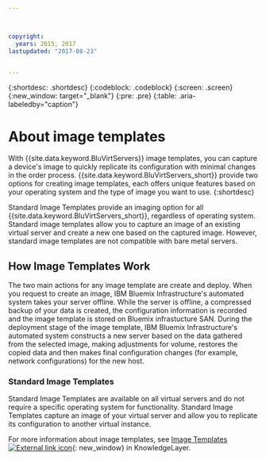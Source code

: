 ```yaml
---



copyright:
  years: 2015, 2017
lastupdated: "2017-08-23"


---
```


{:shortdesc: .shortdesc}
{:codeblock: .codeblock}
{:screen: .screen}
{:new_window: target="_blank"}
{:pre: .pre}
{:table: .aria-labeledby="caption"}

# About image templates
With {{site.data.keyword.BluVirtServers}} image templates, you can capture a device's image to quickly replicate its configuration with minimal changes in the order process. {{site.data.keyword.BluVirtServers_short}} provide two options for creating image templates, each offers unique features based on your operating system and the type of image you want to use.
{:shortdesc}

Standard Image Templates provide an imaging option for all {{site.data.keyword.BluVirtServers_short}}, regardless of operating system. Standard image templates allow you to capture an image of an existing virtual server and create a new one based on the captured image. However, standard image templates are not compatible with bare metal servers.

## How Image Templates Work
The two main actions for any image template are create and deploy. When you request to create an image, IBM Bluemix Infrastructure's automated system takes your server offline. While the server is offline, a compressed backup of your data is created, the configuration information is recorded and the image template is stored on Bluemix infrastucture SAN. During the deployment stage of the image template, IBM Bluemix Infrastructure's automated system constructs a new server based on the data gathered from the selected image, making adjustments for volume, restores the copied data and then makes final configuration changes (for example, network configurations) for the new host.

### Standard Image Templates
Standard Image Templates are available on all virtual servers and do not require a specific operating system for functionality. Standard Image Templates capture an image of your virtual server and allow you to replicate its configuration to another virtual instance.

For more information about image templates, see [Image Templates ![External link icon](../icons/launch-glyph.svg "External link icon")](https://knowledgelayer.softlayer.com/topic/image-templates){: new_window} in KnowledgeLayer.
